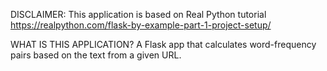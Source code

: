 DISCLAIMER: This application is based on Real Python tutorial
https://realpython.com/flask-by-example-part-1-project-setup/

WHAT IS THIS APPLICATION?
A Flask app that calculates word-frequency pairs based on the text from a given URL.